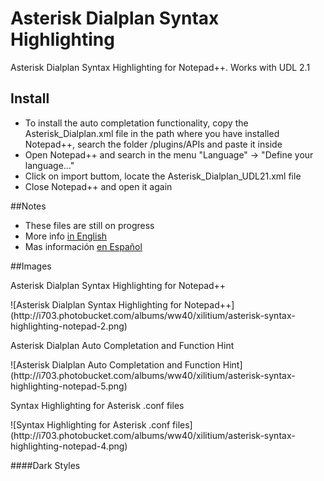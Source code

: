 # Asterisk Dialplan Syntax Highlighting
Asterisk Dialplan Syntax Highlighting for Notepad++. Works with UDL 2.1

## Install
<ul>
  <li>To install the auto completation functionality, copy the Asterisk_Dialplan.xml file in the path where you have installed Notepad++, search the folder /plugins/APIs and paste it inside</li>
  <li>Open Notepad++ and search in the menu "Language" -> "Define your language..."</li>
  <li>Click on import buttom, locate the Asterisk_Dialplan_UDL21.xml file</li>
  <li>Close Notepad++ and open it again</li>
</ul>

##Notes
<ul>
  <li>These files are still on progress</li>
  <li>More info <a target="_blank"  href="http://www.xilitium.com/blog/2/asterisk-dialplan-syntax-highlighting-for-notepad-plus-plus">in English</a></li>
<li>Mas información <a target="_blank" href="http://www.xilitium.com/blog/1/resaltado-de-sintaxis-para-asterisk-dialplan-en-notepad-plus-plus">en Español</a></li>
</ul>

##Images
<p>Asterisk Dialplan Syntax Highlighting for Notepad++</p>
![Asterisk Dialplan Syntax Highlighting for Notepad++](http://i703.photobucket.com/albums/ww40/xilitium/asterisk-syntax-highlighting-notepad-2.png)
<p>Asterisk Dialplan Auto Completation and Function Hint</p>
![Asterisk Dialplan Auto Completation and Function Hint](http://i703.photobucket.com/albums/ww40/xilitium/asterisk-syntax-highlighting-notepad-5.png)
<p>Syntax Highlighting for Asterisk .conf files</p>
![Syntax Highlighting for Asterisk .conf files](http://i703.photobucket.com/albums/ww40/xilitium/asterisk-syntax-highlighting-notepad-4.png)

####Dark Styles

